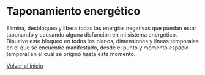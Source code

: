 # Taponamiento energético

Elimina, desbloquea y libera todas las energías negativas que puedan estar taponando y causando alguna disfunción en mi sistema energético. Disuelve este bloqueo en todos los planos, dimensiones y líneas temporales en el que se encuentre manifestado, desde el punto y momento espacio-temporal en el cual se originó hasta este momento.

[Volver al inicio](../index.md)
